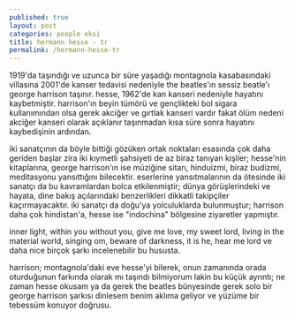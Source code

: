 ```yaml
---
published: true
layout: post
categories: people eksi
title: hermann hesse - tr
permalink: /hermann-hesse-tr
---
```

1919'da taşındığı ve uzunca bir süre yaşadığı montagnola kasabasındaki villasına 2001'de kanser tedavisi nedeniyle the beatles'ın sessiz beatle'ı george harrison taşınır. hesse, 1962'de kan kanseri nedeniyle hayatını kaybetmiştir. harrison'ın beyin tümörü ve gençlikteki bol sigara kullanımından olsa gerek akciğer ve gırtlak kanseri vardır fakat ölüm nedeni akciğer kanseri olarak açıklanır taşınmadan kısa süre sonra hayatını kaybedişinin ardından.

iki sanatçının da böyle bittiği gözüken ortak noktaları esasında çok daha geriden başlar zira iki kıymetli şahsiyeti de az biraz tanıyan kişiler; hesse'nin kitaplarına, george harrison'ın ise müziğine sitarı, hinduizmi, biraz budizmi, meditasyonu yansıttığını bilecektir. eserlerine yansıtmalarının da ötesinde iki sanatçı da bu kavramlardan bolca etkilenmiştir; dünya görüşlerindeki ve hayata, dine bakış açılarındaki benzerlikleri dikkatli takipçiler kaçırmayacaktır. iki sanatçı da doğu'ya yolculuklarda bulunmuştur; harrison daha çok hindistan'a, hesse ise "indochina" bölgesine ziyaretler yapmıştır.

inner light, within you without you, give me love, my sweet lord, living in the material world, singing om, beware of darkness, it is he, hear me lord ve daha nice birçok şarkı incelenebilir bu hususta.

harrison; montagnola'daki eve hesse'yi bilerek, onun zamanında orada oturduğunun farkında olarak mı taşındı bilmiyorum lakin bu küçük ayrıntı; ne zaman hesse okusam ya da gerek the beatles bünyesinde gerek solo bir george harrison şarkısı dinlesem benim aklıma geliyor ve yüzüme bir tebessüm konuyor doğrusu.
